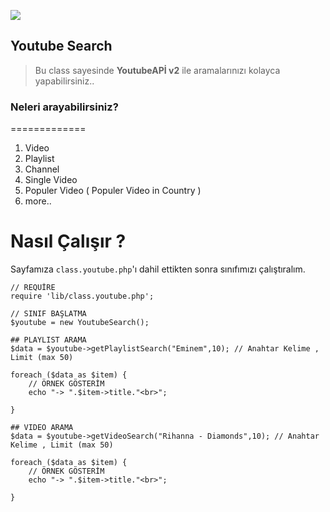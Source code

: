 ![](http://i.imgur.com/G0KQC7w.png)
## Youtube Search
> Bu class sayesinde **YoutubeAPİ v2** ile aramalarınızı kolayca yapabilirsiniz..


### Neleri arayabilirsiniz?
=============
1. Video
2. Playlist
3. Channel
4. Single Video
5. Populer Video ( Populer Video in Country )
7. more..



Nasıl Çalışır ?
=============

Sayfamıza `class.youtube.php`'ı dahil ettikten sonra sınıfımızı çalıştıralım.

    // REQUİRE
	require 'lib/class.youtube.php';
	
    // SINIF BAŞLATMA
	$youtube = new YoutubeSearch();

	## PLAYLIST ARAMA
	$data = $youtube->getPlaylistSearch("Eminem",10); // Anahtar Kelime , Limit (max 50)

	foreach ($data as $item) {
		// ÖRNEK GÖSTERİM
		echo "-> ".$item->title."<br>";

	}
    
    ## VIDEO ARAMA
	$data = $youtube->getVideoSearch("Rihanna - Diamonds",10); // Anahtar Kelime , Limit (max 50)
	
	foreach ($data as $item) {
		// ÖRNEK GÖSTERİM
		echo "-> ".$item->title."<br>";

	}



